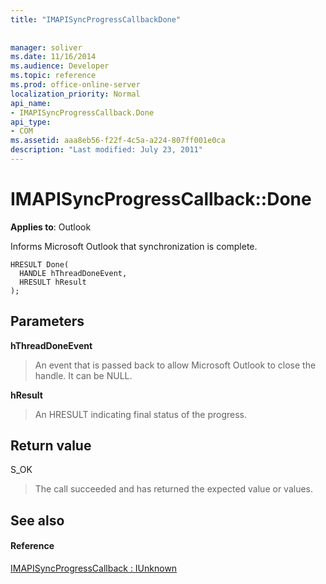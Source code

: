 ```yaml
---
title: "IMAPISyncProgressCallbackDone"
 
 
manager: soliver
ms.date: 11/16/2014
ms.audience: Developer
ms.topic: reference
ms.prod: office-online-server
localization_priority: Normal
api_name:
- IMAPISyncProgressCallback.Done
api_type:
- COM
ms.assetid: aaa8eb56-f22f-4c5a-a224-807ff001e0ca
description: "Last modified: July 23, 2011"
---
```


# IMAPISyncProgressCallback::Done

  
  
**Applies to**: Outlook 
  
 Informs Microsoft Outlook that synchronization is complete. 
  
```
HRESULT Done(
  HANDLE hThreadDoneEvent, 
  HRESULT hResult
);
```

## Parameters

 **hThreadDoneEvent**
  
> An event that is passed back to allow Microsoft Outlook to close the handle. It can be NULL.
    
 **hResult**
  
> An HRESULT indicating final status of the progress.
    
## Return value

S_OK 
  
> The call succeeded and has returned the expected value or values.
    
## See also

#### Reference

[IMAPISyncProgressCallback : IUnknown](imapisyncprogresscallbackiunknown.md)

